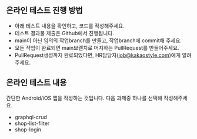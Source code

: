 ## 온라인 테스트 진행 방법

- 아래 테스트 내용을 확인하고, 코드를 작성해주세요.
- 테스트 결과물 제출은 Github에서 진행됩니다.
- main이 아닌 임의의 작업branch를 만들고, 작업branch에 commit해 주세요.
- 모든 작업이 완료되면 main브랜치로 머지하는 PullRequest를 만들어주세요.
- PullRequest생성까지 완료되었다면, HR담당자(job@kakaostyle.com)에게 알려주세요.

## 온라인 테스트 내용

간단한 Android/iOS 앱을 작성하는 것입니다. 다음 과제중 하나를 선택해 작성해주세요.

- graphql-crud
- shop-list-filter
- shop-login
